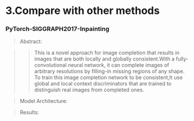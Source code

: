 # 3.Compare with other methods
  ### PyTorch-SIGGRAPH2017-Inpainting
  >Abstract:  
  
  >>This is a novel approach for image completion that results in images that are both locally and globally consistent.With a fully-convolutional neural network, it can complete images of arbitrary resolutions by filling-in missing regions of any shape. To train this image completion network to be consistent,It use global and local context discriminators that are trained to distinguish real images from completed ones. 

  >Model Architecture:  
  
  
  >Results:  
  
  
